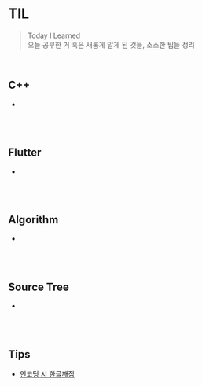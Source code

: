 # TIL
>Today I Learned  
>오늘 공부한 거 혹은 새롭게 알게 된 것들, 소소한 팁들 정리
<br>

## C++
- 
<br><br>

## Flutter
- 
<br><br>

## Algorithm
- 
<br><br>

## Source Tree
- 
<br><br>

## Tips
* [인코딩 시 한글깨짐](https://github.com/mosiccan/TIL/blob/main/Tips/encoding.md)
<br><br>

